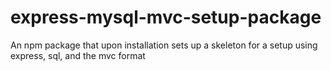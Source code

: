 # express-mysql-mvc-setup-package
An npm package that upon installation sets up a skeleton for a setup using express, sql, and the mvc format
